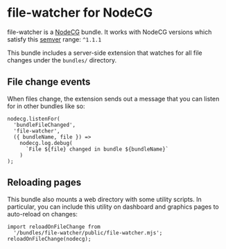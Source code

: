 # file-watcher for NodeCG

file-watcher is a [NodeCG](http://github.com/nodecg/nodecg) bundle. It works with NodeCG versions which satisfy this [semver](https://docs.npmjs.com/getting-started/semantic-versioning) range: `^1.1.1`

This bundle includes a server-side extension that watches for all file changes under the `bundles/` directory.

## File change events

When files change, the extension sends out a message that you can listen for in other bundles like so:

```
nodecg.listenFor(
  'bundleFileChanged',
  'file-watcher',
  ({ bundleName, file }) =>
    nodecg.log.debug(
      `File ${file} changed in bundle ${bundleName}`
    )
);
```

## Reloading pages

This bundle also mounts a web directory with some utility scripts. In particular, you can include this utility on dashboard and graphics pages to auto-reload on changes:

```
import reloadOnFileChange from 
  '/bundles/file-watcher/public/file-watcher.mjs';
reloadOnFileChange(nodecg);
```
